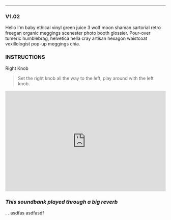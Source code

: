 ---------------
### V1.02  
Hello I'm baby ethical vinyl green juice 3 wolf moon shaman sartorial retro freegan organic meggings scenester photo booth glossier. Pour-over tumeric humblebrag, helvetica hella cray artisan hexagon waistcoat vexillologist pop-up meggings chia.

### INSTRUCTIONS

Right Knob <br>
>Set the right knob all the way to the left,
>play around with the left knob.

<iframe width="100%" height="315" src="https://www.youtube.com/embed/_6ajvzw_uBM?showinfo=0&iv_load_policy=3&modestbranding=1" frameborder="0" allow="accelerometer; autoplay; encrypted-media; gyroscope; picture-in-picture" allowfullscreen></iframe>



### *This soundbank played through a big reverb*
.
.
asdfas
asdfasdf

